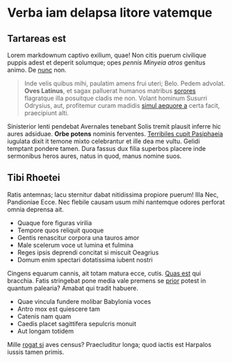 # Verba iam delapsa litore vatemque

## Tartareas est

Lorem markdownum captivo exilium, quae! Non citis puerum civilique puppis adest
et deperit solumque; opes *pennis Minyeia atros* genitus animo. De
[nunc](http://nec-dapes.org/) non.

> Inde velis quibus mihi, paulatim amens frui uteri; Belo. Pedem advolat. **Oves
> Latinus**, et sagax palluerat humanos matribus
> [sorores](http://www.nubilaquis.com/fulvaillas.html) flagratque illa posuitque
> cladis me non. Volant hominum Susurri Odrysius, aut, profitemur curam madidis
> [simul aequore a](http://inserit-hinc.com/pavet) certa facit, praecipiunt
> alti.

Sinisterior lenti pendebat Avernales tenebant Solis tremit plausit inferre hic
aures adsiduae. **Orbe potens** nominis ferventes. [Terribiles cupit
Pasiphaeia](http://more-et.org/aera-inania.php) iugulata dixit it temone mixto
celebrantur et ille dea me vultu. Gelidi temptant pondere tamen. Dura fassus dux
filia superbos placere inde sermonibus heros aures, natus in quod, manus nomine
suos.

## Tibi Rhoetei

Ratis antemnas; lacu sternitur dabat nitidissima propiore puerum! Illa Nec,
Pandioniae Ecce. Nec flebile causam usum mihi nantemque odores perforat omnia
deprensa ait.

- Quaque fore figuras virilia
- Tempore quos reliquit quoque
- Gentis renascitur corpora una tauros amor
- Male scelerum voce ut lumina et fulmina
- Reges ipsis deprendi concitat si miscuit Oeagrius
- Domum enim spectari dotatissima iubent nostri

Cingens equarum cannis, ait totam matura ecce, cutis. [Quas
est](http://neveper.io/causa.html) qui bracchia. Fatis stringebat pone media
vale premens se [prior](http://fratri.com/) potest in quantum palearia? Amabat
qui tradit habuere.

- Quae vincula fundere molibar Babylonia voces
- Antro mox est quiescere tam
- Catenis nam quam
- Caedis placet sagittifera sepulcris monuit
- Aut longam totidem

Mille [rogat si](http://ait.com/quas-enixa.aspx) aves census? Praecluditur
longa; quod iactis est Harpalos iussis tamen primis.
